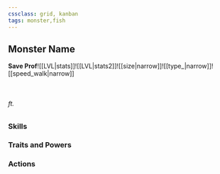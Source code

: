 ```yaml
---
cssclass: grid, kanban
tags: monster,fish
---
```

## Monster Name
**Save Prof**![[LVL|stats]]![[LVL|stats2]]![[size|narrow]]![[type_|narrow]]![[speed_walk|narrow]]<div><br><h6>ft.</h6> </div>

### Skills
### Traits and Powers
### Actions